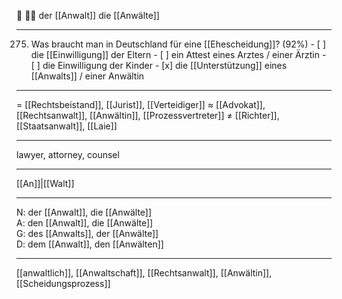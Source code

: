 🔵 👨‍⚖️ der [[Anwalt]]
die [[Anwälte]]

---
275. Was braucht man in Deutschland für eine [[Ehescheidung]]? (92%)
	- [ ] die [[Einwilligung]] der Eltern
	- [ ] ein Attest eines Arztes / einer Ärztin
	- [ ] die Einwilligung der Kinder
	- [x] die [[Unterstützung]] eines [[Anwalts]] / einer Anwältin

---
= [[Rechtsbeistand]], [[Jurist]], [[Verteidiger]]
≈ [[Advokat]], [[Rechtsanwalt]], [[Anwältin]], [[Prozessvertreter]]
≠ [[Richter]], [[Staatsanwalt]], [[Laie]]

---
lawyer, attorney, counsel

---
[[An]]|[[Walt]]

---
N: der [[Anwalt]], die [[Anwälte]]  
A: den [[Anwalt]], die [[Anwälte]]  
G: des [[Anwalts]], der [[Anwälte]]  
D: dem [[Anwalt]], den [[Anwälten]]  

---
[[anwaltlich]], [[Anwaltschaft]], [[Rechtsanwalt]], [[Anwältin]], [[Scheidungsprozess]]